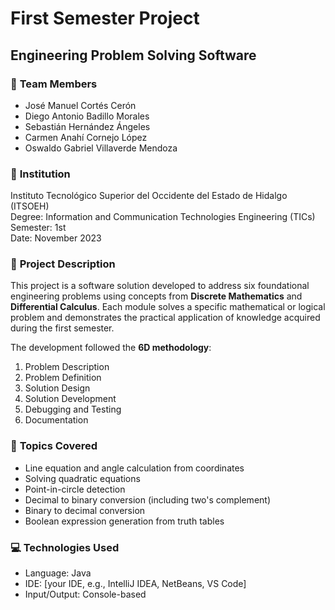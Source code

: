 # **First Semester Project**
## **Engineering Problem Solving Software**

### 👥 **Team Members**

- José Manuel Cortés Cerón  
- Diego Antonio Badillo Morales  
- Sebastián Hernández Ángeles  
- Carmen Anahí Cornejo López  
- Oswaldo Gabriel Villaverde Mendoza  

### 🏫 **Institution**
Instituto Tecnológico Superior del Occidente del Estado de Hidalgo (ITSOEH)  
Degree: Information and Communication Technologies Engineering (TICs)  
Semester: 1st  
Date: November 2023  

### 📘 **Project Description**
This project is a software solution developed to address six foundational engineering problems using concepts from **Discrete Mathematics** and **Differential Calculus**. Each module solves a specific mathematical or logical problem and demonstrates the practical application of knowledge acquired during the first semester.

The development followed the **6D methodology**:
1. Problem Description  
2. Problem Definition  
3. Solution Design  
4. Solution Development  
5. Debugging and Testing  
6. Documentation  

### 🧠 **Topics Covered**
- Line equation and angle calculation from coordinates  
- Solving quadratic equations  
- Point-in-circle detection  
- Decimal to binary conversion (including two's complement)  
- Binary to decimal conversion  
- Boolean expression generation from truth tables  

### 💻 **Technologies Used**
- Language: Java  
- IDE: [your IDE, e.g., IntelliJ IDEA, NetBeans, VS Code]  
- Input/Output: Console-based  
